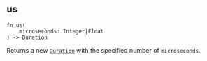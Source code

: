 ## us

```rhai
fn us(
    microseconds: Integer|Float
) -> Duration
```

Returns a new [`Duration`](../Duration.md) with the specified number of `microseconds`.
